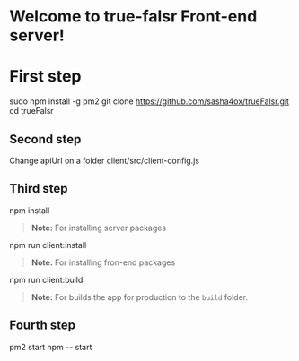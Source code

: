 # Welcome to true-falsr Front-end server!



# First step
sudo npm install -g pm2
git clone https://github.com/sasha4ox/trueFalsr.git
cd trueFalsr


##  Second step

Change apiUrl on a folder client/src/client-config.js 


##  Third step

npm install 
> **Note:** For installing server packages

npm run client:install

> **Note:** For installing fron-end packages

npm run client:build
> **Note:** For builds the app for production to the `build` folder. 

##  Fourth step

pm2 start npm -- start
